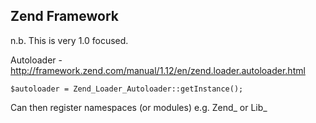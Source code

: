 Zend Framework
--------------

n.b. This is very 1.0 focused.

Autoloader - http://framework.zend.com/manual/1.12/en/zend.loader.autoloader.html

    $autoloader = Zend_Loader_Autoloader::getInstance();

Can then register namespaces (or modules) e.g. Zend_ or Lib_

